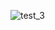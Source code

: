 
![test_3](https://github.com/collaborativebioinformatics/SVHack_assemblyvmapping/assets/22775490/f30cd5dc-5dca-4aeb-ac89-731f2e4a5f28)
